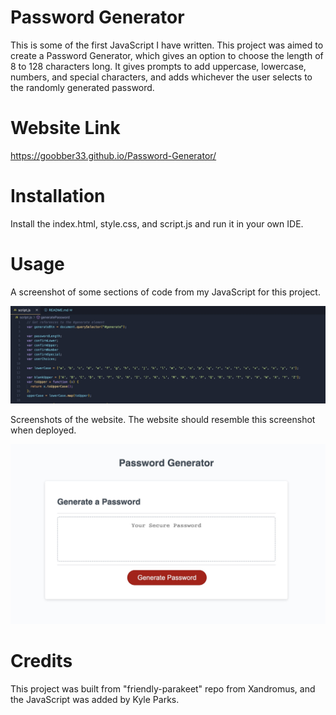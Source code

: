 # Password Generator

 This is some of the first JavaScript I have written. This project was aimed to create a Password Generator, which gives an option to choose the length of 8 to 128 characters long. It gives prompts to add uppercase, lowercase, numbers, and special characters, and adds whichever the user selects to the randomly generated password.

# Website Link

https://goobber33.github.io/Password-Generator/

# Installation

Install the index.html, style.css, and script.js and run it in your own IDE. 

# Usage

 A screenshot of some sections of code from my JavaScript for this project. 

![JS](images/first.jpg)

Screenshots of the website. The website should resemble this screenshot when deployed.

![first](images/website.jpg)

# Credits

This project was built from "friendly-parakeet" repo from Xandromus, and the JavaScript was added by Kyle Parks.